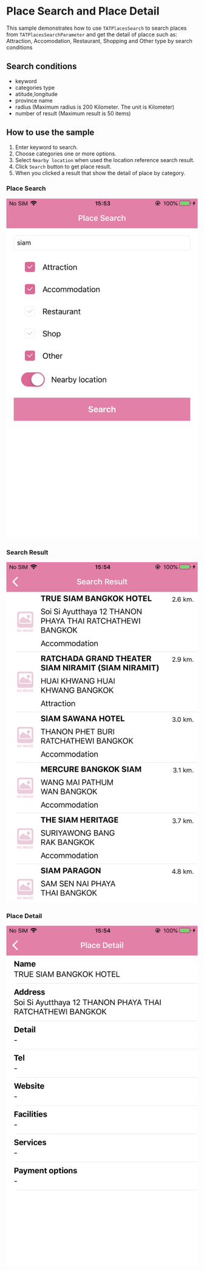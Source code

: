 # Place Search and Place Detail <a name="PlaceSearch"></a>

This sample demonstrates how to use `TATPlacesSearch` to search places from `TATPlacesSearchParameter` and get the detail of placce such as: Attraction, Accomodation, Restaurant, Shopping and Other type by search conditions

## Search conditions
 * keyword
 * categories type
 * atitude,longitude
 * province name
 * radius (Maximum radius is 200 Kilometer. The unit is Kilometer)
 * number of result (Maximum result is 50 items)

## How to use the sample
 1. Enter keyword to search.
 2. Choose categories one or more options.
 3. Select `Nearby location` when used the location reference search result.
 4. Click `Search` button to get place result.
 5. When you clicked a result that show the detail of place by category.


### Place Search
![Place Search](PlaceSearch_ios.png)

### Search Result
![Search Result](SearchResult_ios.png)

### Place Detail
![Place Detail](PlaceDetail_ios.png)
